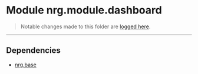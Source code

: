 # Module nrg.module.dashboard

> Notable changes made to this folder are [logged here](doc/CHANGELOG.md).

***
## Dependencies
* [nrg.base](../../../../../ZEBASE/src/nrg/base/README.md)
